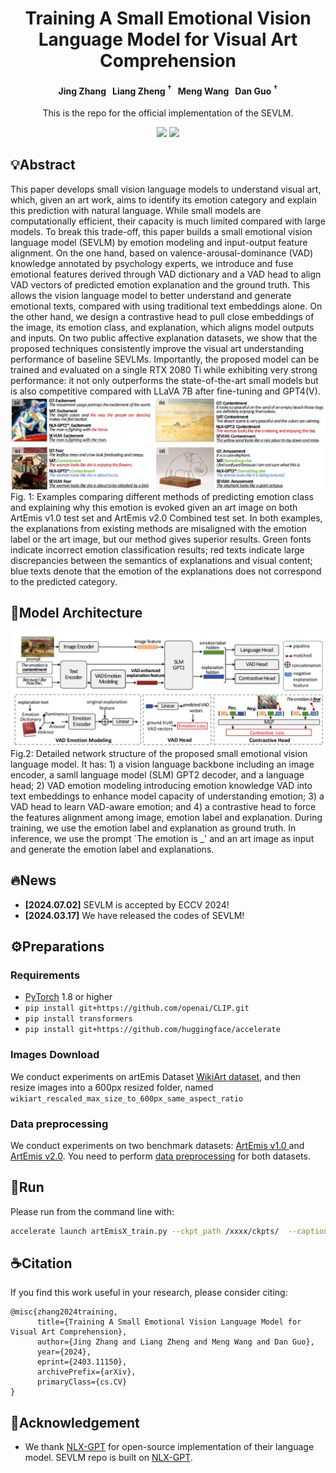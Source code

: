 <div align="center">

# Training A Small Emotional Vision Language Model for Visual Art Comprehension

<h4 align="center">
  Jing Zhang  &nbsp; 
  Liang Zheng <sup>&dagger;</sup> &nbsp;
  Meng Wang </sup> &nbsp;
  Dan Guo <sup>&dagger;
</h4>

This is the repo for the official implementation of the SEVLM.
<br> 
<div>
    <a href="https://arxiv.org/abs/2403.11150"><img src="https://img.shields.io/badge/Arxiv-2403.11150-red"/></a>
    <a href="https://huggingface.co/jing5566/SEVLM"><img src="https://img.shields.io/badge/%F0%9F%A4%97%20Hugging%20Face-Model-green"></a>
</div>


</div>

## 💡Abstract
This paper develops small vision language models to understand visual art, which, given an art work, aims to identify its emotion category and explain this prediction with natural language. While small models are computationally efficient, their capacity is much limited compared with large models. To break this trade-off, this paper builds a small emotional vision language model (SEVLM) by emotion modeling and input-output feature alignment. On the one hand, based on valence-arousal-dominance (VAD) knowledge annotated by psychology experts, we introduce and fuse emotional features derived through VAD dictionary and a VAD head to align VAD vectors of predicted emotion explanation and the ground truth. This allows the vision language model to better understand and generate emotional texts, compared with using traditional text embeddings alone. On the other hand, we design a contrastive head to pull close embeddings of the image, its emotion class, and explanation, which aligns model outputs and inputs. On two public affective explanation datasets, we show that the proposed techniques consistently improve the visual art understanding performance of baseline SEVLMs. Importantly, the proposed model can be trained and evaluated on a single RTX 2080 Ti while exhibiting very strong performance: it not only outperforms the state-of-the-art small models but is also competitive compared with LLaVA 7B after fine-tuning and GPT4(V).
![Teaser figure](imgs/examples.png)
Fig. 1: Examples comparing different methods of predicting emotion class and explaining why this emotion is evoked given an art image on both ArtEmis v1.0 test set and ArtEmis v2.0 Combined test set. In both examples, the explanations from existing methods are misaligned with the emotion label or the art image, but our method gives superior results. Green fonts indicate incorrect emotion classification results; red texts indicate large discrepancies between the semantics of explanations and visual content; blue texts denote that the emotion of the explanations does not correspond to the predicted category.

## 🚀Model Architecture
![Teaser figure](imgs/framework.png)
Fig.2: Detailed network structure of the proposed small emotional vision language model. It has: 1) a vision language backbone including an image encoder, a samll language model (SLM) GPT2 decoder, and a language head; 2) VAD emotion modeling introducing emotion knowledge VAD into text embeddings to enhance model capacity of understanding emotion; 3) a VAD head  to learn VAD-aware emotion; and 4) a contrastive head to force the features alignment among image, emotion label and explanation. During training, we use the emotion label and explanation as ground truth. In inference, we use the prompt `The emotion is \_' and an art image as input and generate the emotion label and explanations. 

## 🔥News
- **[2024.07.02]** SEVLM is accepted by ECCV 2024!
- **[2024.03.17]** We have released the codes of SEVLM!


## ⚙️Preparations
### Requirements
- [PyTorch](https://pytorch.org/) 1.8 or higher
- `pip install git+https://github.com/openai/CLIP.git`
-  `pip install transformers`
-  `pip install git+https://github.com/huggingface/accelerate`

### Images Download
We conduct experiments on artEmis Dataset [WikiArt dataset](https://github.com/cs-chan/ArtGAN/tree/master/WikiArt%20Dataset), and then resize images into a 600px resized folder, named `wikiart_rescaled_max_size_to_600px_same_aspect_ratio` 

### Data preprocessing
We conduct experiments on two benchmark datasets: [ArtEmis v1.0 ](https://arxiv.org/abs/2101.07396)  and [ArtEmis v2.0](https://arxiv.org/abs/2204.07660). You need to perform [data preprocessing](preprocess_data.md)  for both datasets. 


## 🎇Run
Please run from the command line with: <br>
```bash
accelerate launch artEmisX_train.py --ckpt_path /xxxx/ckpts/  --caption_save_path /xxxx/results/  --nle_data_train_path /xxxx/data/artEmis/artEmisX_cl_train.json  --nle_data_val_path /xxxx/data/artEmis/artEmisX_val.json
```

## ☕Citation
If you find this work useful in your research, please consider citing:
```
@misc{zhang2024training,
      title={Training A Small Emotional Vision Language Model for Visual Art Comprehension}, 
      author={Jing Zhang and Liang Zheng and Meng Wang and Dan Guo},
      year={2024},
      eprint={2403.11150},
      archivePrefix={arXiv},
      primaryClass={cs.CV}
}
```

## 🍃Acknowledgement

- We thank [NLX-GPT](https://github.com/fawazsammani/nlxgpt) for  open-source implementation of their language model. SEVLM repo is built on [NLX-GPT](https://github.com/fawazsammani/nlxgpt).
